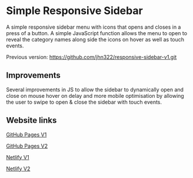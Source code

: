 # Simple Responsive Sidebar

A simple responsive sidebar menu with icons that opens and closes in a press of a button. A simple JavaScript function allows the menu to open to reveal the category names along side the icons on hover as well as touch events.

Previous version:
https://github.com/jhn322/responsive-sidebar-v1.git

## Improvements

Several improvements in JS to allow the sidebar to dynamically open and close on mouse hover on delay and more mobile optimisation by allowing the user to swipe to open & close the sidebar with touch events.

## Website links

[GitHub Pages V1](https://jhn322.github.io/responsive-sidebar-v1/)

[GitHub Pages V2](https://jhn322.github.io/responsive-sidebar-v2/)

[Netlify V1](https://jhn-responsivesidebarv1.netlify.app/)

[Netlify V2](https://jhn-responsivesidebarv2.netlify.app/)
